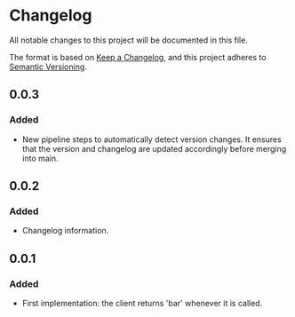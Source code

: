 # Changelog

All notable changes to this project will be documented in this file.

The format is based on [Keep a Changelog](https://keepachangelog.com/en/1.1.0/),
and this project adheres to [Semantic Versioning](https://semver.org/spec/v2.0.0.html).

## 0.0.3

### Added

- New pipeline steps to automatically detect version changes. It ensures that the version and changelog are updated accordingly before merging into main.

## 0.0.2

### Added

- Changelog information.

## 0.0.1

### Added

- First implementation: the client returns 'bar' whenever it is called.